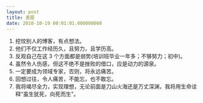 ```yaml
---
layout: post
title: 差距
date: 2018-10-19 00:01:01.000000000
---
```

1. 挖坟别人的博客，有点想法。
2. 他们不仅工作经历久，且努力，且学历高。
3. 反观自己在这 3 个方面都是弱势(培训班毕业一年多；不够努力；初中)。
4. 虽然令人伤感，但这不绝不是挫败的借口，应是动力的源泉。
5. 一定要成为领域专家，否则，将永远痛苦。
6. 回想过往，令人痛苦，不能忘，也不敢忘。
7. 我将竭尽全力，实现理想，无论前面是刀山火海还是万丈深渊，我将用生命诠释“虽生犹死，向死而生”。












